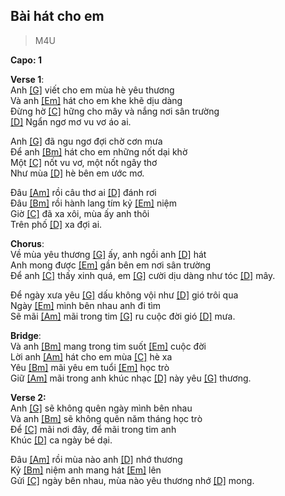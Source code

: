 ## Bài hát cho em
> M4U

**Capo: 1**

**Verse 1**:   
Anh [[G]]() viết cho em mùa hè yêu thương   
Và anh [[Em]]() hát cho em khe khẽ dịu dàng   
Đừng hờ [[C]]() hững cho mây và nắng nơi sân trường   
[[D]]() Ngẩn ngơ mơ vu vơ áo ai.   
 
Anh [[G]]() đã ngu ngơ đợi chờ cơn mưa   
Để anh [[Bm]]() hát cho em những nốt dại khờ   
Một [[C]]() nốt vu vơ, một nốt ngây thơ   
Như mùa [[D]]() hè bên em ước mơ.   
 
Đâu [[Am]]() rồi câu thơ ai [[D]]() đánh rơi   
Đâu [[Bm]]() rồi hành lang tím kỷ [[Em]]() niệm   
Giờ [[C]]() đã xa xôi, mùa ấy anh thôi   
Trên phố [[D]]() xa đợi ai.   
 
**Chorus**:   
Về mùa yêu thương [[G]]() ấy, anh ngồi anh [[D]]() hát   
Anh mong được [[Em]]() gần bên em nơi sân trường   
Để anh [[C]]() thấy xinh quá, em [[G]]() cười dịu dàng như tóc [[D]]() mây.   
 
Để ngày xưa yêu [[G]]() dấu không vội như [[D]]() gió trôi qua   
Ngày [[Em]]() mình bên nhau anh đi tìm   
Sẽ mãi [[Am]]() mãi trong tim [[G]]() ru cuộc đời gió [[D]]() mưa.   
 
**Bridge**:   
Và anh [[Bm]]() mang trong tim suốt [[Em]]() cuộc đời   
Lời anh [[Am]]() hát cho em mùa [[C]]() hè xa   
Yêu [[Bm]]() mãi yêu em tuổi [[Em]]() học trò   
Giữ [[Am]]() mãi trong anh khúc nhạc [[D]]() này yêu [[G]]() thương.   

**Verse 2:**  
Anh [[G]]() sẽ không quên ngày mình bên nhau   
Và anh [[Bm]]() sẽ không quên năm tháng học trò   
Để [[C]]() mãi nơi đây, để mãi trong tim anh   
Khúc [[D]]() ca ngày bé dại.   
 
Đâu [[Am]]() rồi mùa nào anh [[D]]() nhớ thương   
Kỷ [[Bm]]() niệm anh mang hát [[Em]]() lên   
Gửi [[C]]() ngày bên nhau, mùa nào yêu thương nhớ [[D]]() mong.  
